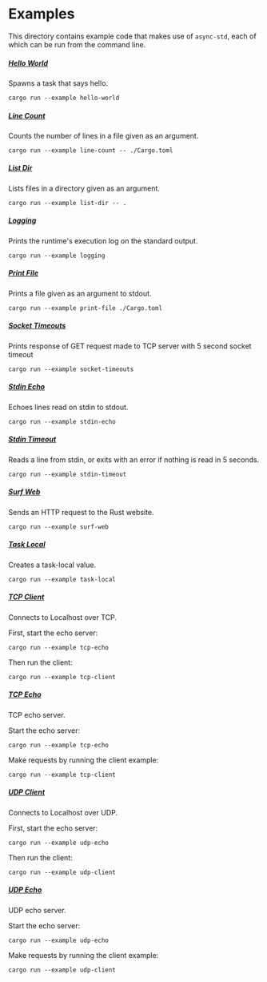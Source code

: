 # Examples

This directory contains example code that makes use of `async-std`, each of which can be run from the command line.

##### [Hello World][hello-world]

Spawns a task that says hello.

```
cargo run --example hello-world
```

##### [Line Count][line-count]

Counts the number of lines in a file given as an argument.

```shell
cargo run --example line-count -- ./Cargo.toml
```

##### [List Dir][list-dir]

Lists files in a directory given as an argument.

```shell
cargo run --example list-dir -- .
```

##### [Logging][logging]

Prints the runtime's execution log on the standard output.

```shell
cargo run --example logging
```

##### [Print File][print-file]

Prints a file given as an argument to stdout.

```shell
cargo run --example print-file ./Cargo.toml
```

##### [Socket Timeouts][socket-timeouts]

Prints response of GET request made to TCP server with 5 second socket timeout

```shell
cargo run --example socket-timeouts
```

##### [Stdin Echo][stdin-echo]

Echoes lines read on stdin to stdout.

```shell
cargo run --example stdin-echo
```

##### [Stdin Timeout][stdin-timeout]

Reads a line from stdin, or exits with an error if nothing is read in 5 seconds.

```shell
cargo run --example stdin-timeout
```

##### [Surf Web][surf-web]

Sends an HTTP request to the Rust website.

```shell
cargo run --example surf-web
```

##### [Task Local][task-local]

Creates a task-local value.

```shell
cargo run --example task-local
```

##### [TCP Client][tcp-client]

Connects to Localhost over TCP.

First, start the echo server:

```shell
cargo run --example tcp-echo
```

Then run the client:

```shell
cargo run --example tcp-client
```

##### [TCP Echo][tcp-echo]

TCP echo server.

Start the echo server:

```shell
cargo run --example tcp-echo
```

Make requests by running the client example:

```shell
cargo run --example tcp-client
```

##### [UDP Client][udp-client]

Connects to Localhost over UDP.

First, start the echo server:

```shell
cargo run --example udp-echo
```

Then run the client:

```shell
cargo run --example udp-client
```

##### [UDP Echo][udp-echo]

UDP echo server.

Start the echo server:

```shell
cargo run --example udp-echo
```

Make requests by running the client example:

```shell
cargo run --example udp-client
```

[hello-world]: https://github.com/async-rs/async-std/blob/master/examples/hello-world.rs
[line-count]: https://github.com/async-rs/async-std/blob/master/examples/line-count.rs
[list-dir]: https://github.com/async-rs/async-std/blob/master/examples/list-dir.rs
[logging]: https://github.com/async-rs/async-std/blob/master/examples/logging.rs
[print-file]: https://github.com/async-rs/async-std/blob/master/examples/print-file.rs
[socket-timeouts]: https://github.com/async-rs/async-std/blob/master/examples/socket-timeouts.rs
[stdin-echo]: https://github.com/async-rs/async-std/blob/master/examples/stdin-echo.rs
[stdin-timeout]: https://github.com/async-rs/async-std/blob/master/examples/stdin-timeout.rs
[surf-web]: https://github.com/async-rs/async-std/blob/master/examples/surf-web.rs
[task-local]: https://github.com/async-rs/async-std/blob/master/examples/task-local.rs
[task-name]: https://github.com/async-rs/async-std/blob/master/examples/task-name.rs
[tcp-client]: https://github.com/async-rs/async-std/blob/master/examples/tcp-client.rs
[tcp-echo]: https://github.com/async-rs/async-std/blob/master/examples/tcp-echo.rs
[udp-client]: https://github.com/async-rs/async-std/blob/master/examples/udp-client.rs
[udp-echo]: https://github.com/async-rs/async-std/blob/master/examples/udp-echo.rs
